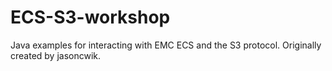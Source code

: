 # ECS-S3-workshop
Java examples for interacting with EMC ECS and the S3 protocol.  Originally created by jasoncwik.
